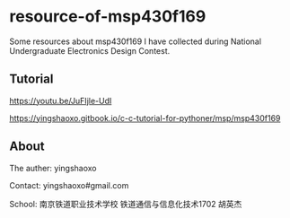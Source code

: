 # resource-of-msp430f169
Some resources about msp430f169 I have collected during National Undergraduate Electronics Design Contest.

## Tutorial

https://youtu.be/JuFIjle-UdI

https://yingshaoxo.gitbook.io/c-c-tutorial-for-pythoner/msp/msp430f169

## About
The auther: yingshaoxo

Contact: yingshaoxo#gmail.com

School: 南京铁道职业技术学校 铁道通信与信息化技术1702 胡英杰
